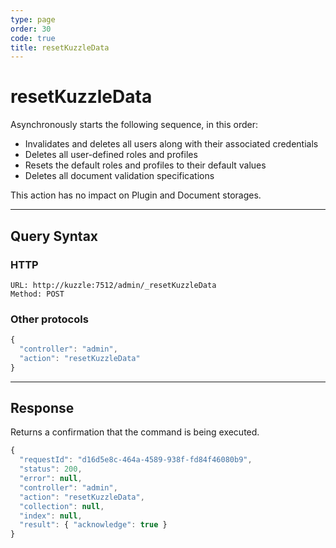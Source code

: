 ```yaml
---
type: page
order: 30
code: true
title: resetKuzzleData
---
```


# resetKuzzleData

<SinceBadge version="1.4.0" />

Asynchronously starts the following sequence, in this order:

- Invalidates and deletes all users along with their associated credentials
- Deletes all user-defined roles and profiles
- Resets the default roles and profiles to their default values
- Deletes all document validation specifications

This action has no impact on Plugin and Document storages.

---

## Query Syntax

### HTTP

```http
URL: http://kuzzle:7512/admin/_resetKuzzleData
Method: POST
```

### Other protocols

```js
{
  "controller": "admin",
  "action": "resetKuzzleData"
}
```

---

## Response

Returns a confirmation that the command is being executed.

```js
{
  "requestId": "d16d5e8c-464a-4589-938f-fd84f46080b9",
  "status": 200,
  "error": null,
  "controller": "admin",
  "action": "resetKuzzleData",
  "collection": null,
  "index": null,
  "result": { "acknowledge": true }
}
```
